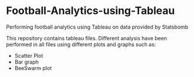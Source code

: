 # Football-Analytics-using-Tableau
Performing football analytics using Tableau on data provided by Statsbomb

This repository contains tableau files. Different analysis have been performed in all files using different plots and graphs such as:
* Scatter Plot
* Bar graph
* BeeSwarm plot
